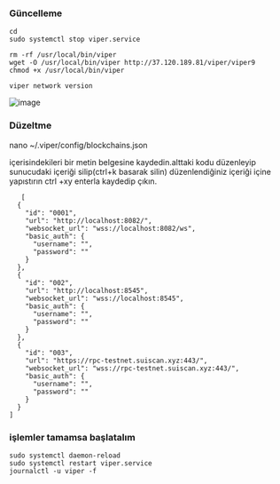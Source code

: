 
### Güncelleme
```
cd
sudo systemctl stop viper.service
```
```
rm -rf /usr/local/bin/viper
wget -O /usr/local/bin/viper http://37.120.189.81/viper/viper9
chmod +x /usr/local/bin/viper
```
```
viper network version
```

![image](https://github.com/user-attachments/assets/78b509c4-5c61-4793-9eff-9983fa0ea994)

### Düzeltme

nano ~/.viper/config/blockchains.json

içerisindekileri bir metin belgesine kaydedin.alttaki kodu düzenleyip sunucudaki içeriği silip(ctrl+k basarak silin) düzenlendiğiniz içeriği içine yapıstırın ctrl +xy enterla kaydedip çıkın.


```
   [
  {
    "id": "0001",
    "url": "http://localhost:8082/",
    "websocket_url": "wss://localhost:8082/ws",
    "basic_auth": {
      "username": "",
      "password": ""
    }
  },
  {
    "id": "002",
    "url": "http://localhost:8545",
    "websocket_url": "wss://localhost:8545",
    "basic_auth": {
      "username": "",
      "password": ""
    }
  },
  {
    "id": "003",
    "url": "https://rpc-testnet.suiscan.xyz:443/",
    "websocket_url": "wss://rpc-testnet.suiscan.xyz:443/",
    "basic_auth": {
      "username": "",
      "password": ""
    }
  }
]
``` 

### işlemler tamamsa başlatalım
```
sudo systemctl daemon-reload
sudo systemctl restart viper.service
journalctl -u viper -f
```
